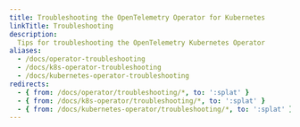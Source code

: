```yaml
---
title: Troubleshooting the OpenTelemetry Operator for Kubernetes
linkTitle: Troubleshooting
description:
  Tips for troubleshooting the OpenTelemetry Kubernetes Operator
aliases:
  - /docs/operator-troubleshooting
  - /docs/k8s-operator-troubleshooting
  - /docs/kubernetes-operator-troubleshooting
redirects:
  - { from: /docs/operator/troubleshooting/*, to: ':splat' }
  - { from: /docs/k8s-operator/troubleshooting/*, to: ':splat' }
  - { from: /docs/kubernetes-operator/troubleshooting/*, to: ':splat' }
---
```

